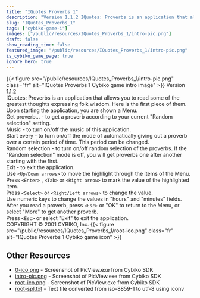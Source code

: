 ```yaml
---
title: "IQuotes Proverbs 1"
description: "Version 1.1.2 IQuotes: Proverbs is an application that allows you to read some of the greatest thoughts expressing folk wisdom. Here is the first piece of them. Upon starting the application, you are shown a Menu. Get proverb... - to get a proverb according to your current \"Ra..."
slug: "IQuotes_Proverbs_1"
tags: ["cybiko-game-i"]
images: ["/public/resources/IQuotes_Proverbs_1/intro-pic.png"]
draft: false
show_reading_time: false
featured_image: "/public/resources/IQuotes_Proverbs_1/intro-pic.png"
is_cybiko_game_page: true
ignore_hero: true
---
```

{{< figure src="/public/resources/IQuotes_Proverbs_1/intro-pic.png" class="fr" alt="IQuotes Proverbs 1 Cybiko game intro image" >}}
Version 1.1.2 \
IQuotes: Proverbs is an application that allows you to read some of the greatest thoughts expressing folk wisdom. Here is the first piece of them. \
Upon starting the application, you are shown a Menu. \
Get proverb... - to get a proverb according to your current "Random selection" setting. \
Music - to turn on/off the music of this application. \
Start every - to turn on/off the mode of automatically giving out a proverb over a certain period of time. This period can be changed. \
Random selection - to turn on/off random selection of the proverbs. If the "Random selection" mode is off, you will get proverbs one after another starting with the first. \
Exit - to exit the application. \
Use `<Up/Down arrows>`  to move the highlight through the items of the Menu. \
Press `<Enter>` , `<Tab>`  or `<Right arrow>`  to mark the value of the highlighted item. \
Press `<Select>`  or `<Right/Left arrows>`  to change the value. \
Use numeric keys to change the values in "hours" and "minutes" fields. \
After you read a proverb, press `<Esc>`  or "OK" to return to the Menu, or select "More" to get another proverb. \
Press `<Esc>`  or select "Exit" to exit the application. \
COPYRIGHT © 2001 CYBIKO, Inc. {{< figure src="/public/resources/IQuotes_Proverbs_1/root-ico.png" class="fr" alt="IQuotes Proverbs 1 Cybiko game icon" >}}

## Other Resources
* [0-ico.png](/public/resources/IQuotes_Proverbs_1/0-ico.png) - Screenshot of PicView.exe from Cybiko SDK
* [intro-pic.png](/public/resources/IQuotes_Proverbs_1/intro-pic.png) - Screenshot of PicView.exe from Cybiko SDK
* [root-ico.png](/public/resources/IQuotes_Proverbs_1/root-ico.png) - Screenshot of PicView.exe from Cybiko SDK
* [root-spl.txt](/public/resources/IQuotes_Proverbs_1/root-spl.txt) - Text file converted from iso-8859-1 to utf-8 using iconv
